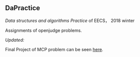 ## DaPractice
   *Data structures and algorithms Practice* of EECS， 2018 winter
   
   Assignments of openjudge problems.
   
   *Updated:*
   
   Final Project of MCP problem can be seen [here](https://github.com/Zachary-ZS/MaxClique).
